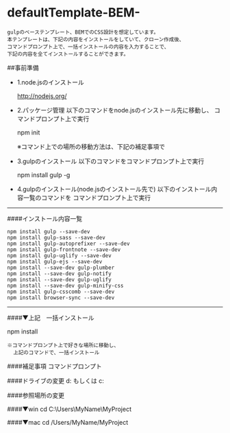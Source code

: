 # defaultTemplate-BEM-

    gulpのベーステンプレート、BEMでのCSS設計を想定しています。
    本テンプレートは、下記の内容をインストールをしていて、クローン作成後、
    コマンドプロンプト上で、一括インストールの内容を入力することで、
    下記の内容を全てインストールすることができます。


##事前準備

* 1.node.jsのインストール

     http://nodejs.org/

      

* 2.パッケージ管理
    以下のコマンドをnode.jsのインストール先に移動し、
    コマンドプロンプト上で実行

    npm init

    ※コマンド上での場所の移動方法は、下記の補足事項で

      

* 3.gulpのインストール
    以下のコマンドをコマンドプロンプト上で実行

    npm install gulp -g

        

* 4.gulpのインストール(node.jsのインストール先で)
    以下のインストール内容一覧のコマンドを
    コマンドプロンプト上で実行
    
       

---

####インストール内容一覧

    npm install gulp --save-dev
    npm install gulp-sass --save-dev
    npm install gulp-autoprefixer --save-dev
    npm install gulp-frontnote --save-dev
    npm install gulp-uglify --save-dev
    npm install gulp-ejs --save-dev
    npm install --save-dev gulp-plumber
    npm install --save-dev gulp-notify
    npm install --save-dev gulp-uglify
    npm install --save-dev gulp-minify-css
    npm install gulp-csscomb --save-dev
    npm install browser-sync --save-dev

---

####▼上記　一括インストール

  npm install
  
    ※コマンドプロンプト上で好きな場所に移動し、
      上記のコマンドで、一括インストール


####補足事項
  コマンドプロンプト

####ドライブの変更
  d: もしくは c:

####参照場所の変更

####▼win
  cd C:\Users\MyName\MyProject

####▼mac
  cd /Users/MyName/MyProject






